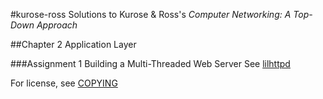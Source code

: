 #kurose-ross
Solutions to Kurose & Ross's _Computer Networking: A Top-Down Approach_

##Chapter 2
Application Layer

###Assignment 1
Building a Multi-Threaded Web Server
See [lilhttpd](./lilhttpd)

For license, see [COPYING](./COPYING)
